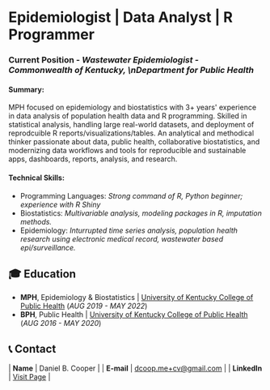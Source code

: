 # Epidemiologist | Data Analyst | R Programmer
### Current Position - _Wastewater Epidemiologist - Commonwealth of Kentucky, \nDepartment for Public Health_ 

#### Summary: 
MPH focused on epidemiology and biostatistics with 3+ years' experience in data analysis of population health data and R programming. Skilled in statistical analysis, handling large real-world datasets, and deployment of reprodcuible R reports/visualizations/tables. An analytical and methodical thinker passionate about data, public health, collaborative biostatistics, and modernizing data workflows and tools for reproducible and sustainable apps, dashboards, reports, analysis, and research.

#### Technical Skills:

- Programming Languages: _Strong command of R, Python beginner; experience with R Shiny_
- Biostatistics: _Multivariable analysis, modeling packages in R, imputation methods._
- Epidemiology: _Inturrupted time series analysis, population health research using electronic medical record, wastewater based epi/surveillance._
  
## 🎓 Education
- **MPH**, Epidemiology & Biostatistics | <a href="https://cph.uky.edu/" target="_blank">University of Kentucky College of Public Health</a> (_AUG 2019 - MAY 2022_)		  		
- **BPH**, Public Health	| <a href="https://cph.uky.edu/" target="_blank">University of Kentucky College of Public Health</a> (_AUG 2016 - MAY 2020_)

## 📞 Contact

| **Name**   | Daniel B. Cooper | 
| **E-mail**   | <a href="mailto:dcoop.me+cv@gmail.com">dcoop.me+cv@gmail.com</a> | 
| **LinkedIn**   | <a href="https://www.linkedin.com/in/danielblakecooper/" target="_blank">Visit Page</a> | 
